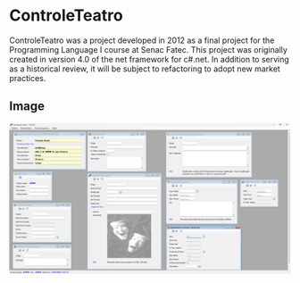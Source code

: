 # ControleTeatro

ControleTeatro was a project developed in 2012 as a final project for the Programming Language I course at Senac Fatec.
This project was originally created in version 4.0 of the net framework for c#.net.
In addition to serving as a historical review, it will be subject to refactoring to adopt new market practices.

## Image

![ControleTeatro](/Docs/Images/main-page.png)
